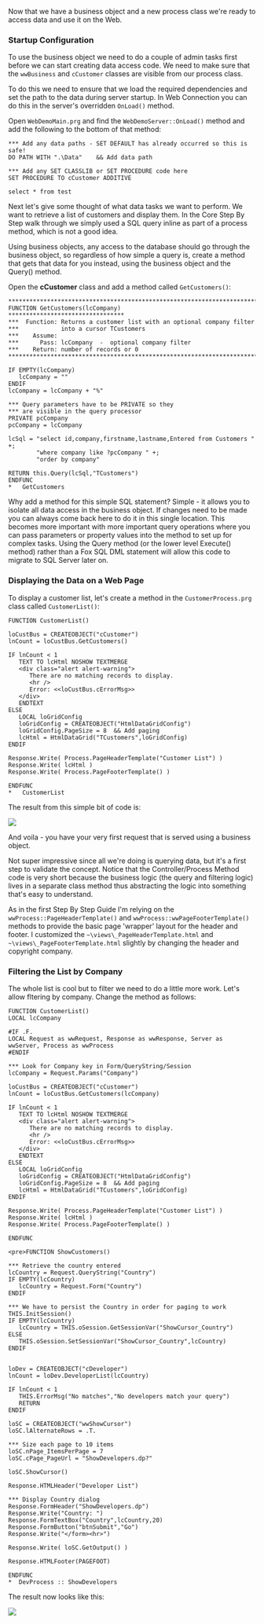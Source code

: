 Now that we have a business object and a new process class we're ready to access data and use it on the Web.

### Startup Configuration
To use the business object we need to do a couple of admin tasks first before we can start creating data access code. We need to make sure that the `wwBusiness` and `cCustomer` classes are visible from our process class. 

To do this we need to ensure that we load the required dependencies and set the path to the data during server startup. In Web Connection you can do this in the server's overridden `OnLoad()` method. 

Open `WebDemoMain.prg` and find the `WebDemoServer::OnLoad()` method and add the following to the bottom of that method:

```foxpro
*** Add any data paths - SET DEFAULT has already occurred so this is safe!
DO PATH WITH ".\Data"    && Add data path

*** Add any SET CLASSLIB or SET PROCEDURE code here
SET PROCEDURE TO cCustomer ADDITIVE

select * from test
```
Next let's give some thought of what data tasks we want to perform. We want to retrieve a list of customers and display them. In the Core Step By Step walk through we simply used a SQL query inline as part of a process method, which is not a good idea. 

Using business objects, any access to the database should go through the business object, so regardless of how simple a query is, create a method that gets that data for you instead, using the business object and the Query() method.

Open the **cCustomer** class and add a method called `GetCustomers()`:


```foxpro
***********************************************************************
FUNCTION GetCustomers(lcCompany)
*********************************
***  Function: Returns a customer list with an optional company filter
***            into a cursor TCustomers
***    Assume:
***      Pass: lcCompany  -  optional company filter
***    Return: number of records or 0
************************************************************************

IF EMPTY(lcCompany)
   lcCompany = ""
ENDIF
lcCompany = lcCompany + "%"

*** Query parameters have to be PRIVATE so they 
*** are visible in the query processor
PRIVATE pcCompany
pcCompany = lcCompany

lcSql = "select id,company,firstname,lastname,Entered from Customers "  +;
        "where company like ?pcCompany " +;
        "order by company" 

RETURN this.Query(lcSql,"TCustomers")
ENDFUNC
*   GetCustomers
```

Why add a method for this simple SQL statement? Simple - it allows you to isolate all data access in the business object. If changes need to be made you can always come back here to do it in this single location. This becomes more important with more important query operations where you can pass parameters or property values into the method to set up for complex tasks. Using the Query method (or the lower level Execute() method) rather than a Fox SQL DML statement will allow this code to migrate to SQL Server later on.

### Displaying the Data on a Web Page
To display a customer list, let's create a method in the `CustomerProcess.prg` class called `CustomerList()`:

```foxpro
FUNCTION CustomerList()

loCustBus = CREATEOBJECT("cCustomer")
lnCount = loCustBus.GetCustomers()

IF lnCount < 1
   TEXT TO lcHtml NOSHOW TEXTMERGE
   <div class="alert alert-warning">
      There are no matching records to display.
      <hr />
      Error: <<loCustBus.cErrorMsg>>
   </div>
   ENDTEXT
ELSE
   LOCAL loGridConfig
   loGridConfig = CREATEOBJECT("HtmlDataGridConfig")
   loGridConfig.PageSize = 8  && Add paging
   lcHtml = HtmlDataGrid("TCustomers",loGridConfig)  
ENDIF

Response.Write( Process.PageHeaderTemplate("Customer List") )
Response.Write( lcHtml )
Response.Write( Process.PageFooterTemplate() )

ENDFUNC
*   CustomerList
```
The result from this simple bit of code is:

![](/images/stepbystep/CustomerList.png)

And voila - you have your very first request that is served using a business object. 

Not super impressive since all we're doing is querying data, but it's a first step to validate the concept. Notice that the Controller/Process Method code is very short because the business logic (the query and filtering logic) lives in a separate class method thus abstracting the logic into something that's easy to understand.



As in the first Step By Step Guide I'm relying on the `wwProcess::PageHeaderTemplate()` and `wwProcess::wwPageFooterTemplate()` methods to provide the basic page 'wrapper' layout for the header and footer. I customized the `~\views\_PageHeaderTemplate.html` and `~\views\_PageFooterTemplate.html` slightly by changing the header and copyright company.

### Filtering the List by Company
The whole list is cool but to filter we need to do a little more work. Let's allow fltering by company. Change the method as follows:

```foxpro
FUNCTION CustomerList()
LOCAL lcCompany

#IF .F. 
LOCAL Request as wwRequest, Response as wwResponse, Server as wwServer, Process as wwProcess
#ENDIF

*** Look for Company key in Form/QueryString/Session
lcCompany = Request.Params("Company")

loCustBus = CREATEOBJECT("cCustomer")
lnCount = loCustBus.GetCustomers(lcCompany)

IF lnCount < 1
   TEXT TO lcHtml NOSHOW TEXTMERGE
   <div class="alert alert-warning">
      There are no matching records to display.
      <hr />
      Error: <<loCustBus.cErrorMsg>>
   </div>
   ENDTEXT
ELSE
   LOCAL loGridConfig
   loGridConfig = CREATEOBJECT("HtmlDataGridConfig")
   loGridConfig.PageSize = 8  && Add paging
   lcHtml = HtmlDataGrid("TCustomers",loGridConfig)  
ENDIF

Response.Write( Process.PageHeaderTemplate("Customer List") )
Response.Write( lcHtml )
Response.Write( Process.PageFooterTemplate() )

ENDFUNC

<pre>FUNCTION ShowCustomers()

*** Retrieve the country entered
lcCountry = Request.QueryString("Country")
IF EMPTY(lcCountry)
   lcCountry = Request.Form("Country")
ENDIF

*** We have to persist the Country in order for paging to work
THIS.InitSession()
IF EMPTY(lcCountry)
   lcCountry = THIS.oSession.GetSessionVar("ShowCursor_Country")
ELSE
   THIS.oSession.SetSessionVar("ShowCursor_Country",lcCountry)
ENDIF


loDev = CREATEOBJECT("cDeveloper")
lnCount = loDev.DeveloperList(lcCountry)

IF lnCount < 1
   THIS.ErrorMsg("No matches","No developers match your query")
   RETURN
ENDIF

loSC = CREATEOBJECT("wwShowCursor")
loSC.lAlternateRows = .T.

*** Size each page to 10 items
loSC.nPage_ItemsPerPage = 7
loSC.cPage_PageUrl = "ShowDevelopers.dp?"

loSC.ShowCursor()

Response.HTMLHeader("Developer List")

*** Display Country dialog
Response.FormHeader("ShowDevelopers.dp")
Response.Write("Country: ")
Response.FormTextBox("Country",lcCountry,20)
Response.FormButton("btnSubmit","Go")
Response.Write("</form><hr>")

Response.Write( loSC.GetOutput() )

Response.HTMLFooter(PAGEFOOT)

ENDFUNC
*  DevProcess :: ShowDevelopers
```

The result now looks like this:

![](IMAGES\STEPBYSTEP\DEVELOPERLISTCOUNTRY.GIF)